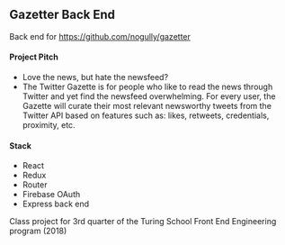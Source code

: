 ## Gazetter Back End

Back end for https://github.com/nogully/gazetter

#### Project Pitch
- Love the news, but hate the newsfeed?  
- The Twitter Gazette is for people who like to read the news through Twitter and yet find the newsfeed overwhelming. For every user, the Gazette will curate their most relevant newsworthy tweets from the Twitter API based on features such as: likes, retweets, credentials, proximity, etc. 

#### Stack
- React
- Redux
- Router
- Firebase OAuth
- Express back end

Class project for 3rd quarter of the Turing School Front End Engineering program (2018)
